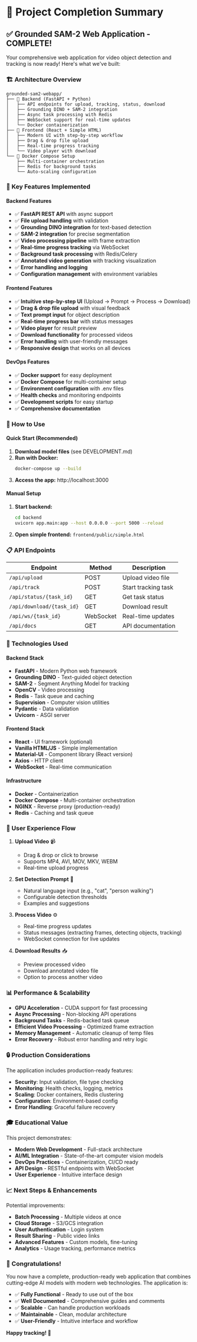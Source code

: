 # 🎉 Project Completion Summary

## ✅ Grounded SAM-2 Web Application - COMPLETE!

Your comprehensive web application for video object detection and tracking is now ready! Here's what we've built:

### 🏗️ Architecture Overview

```
grounded-sam2-webapp/
├── 🔧 Backend (FastAPI + Python)
│   ├── API endpoints for upload, tracking, status, download
│   ├── Grounding DINO + SAM-2 integration
│   ├── Async task processing with Redis
│   ├── WebSocket support for real-time updates
│   └── Docker containerization
├── 🎨 Frontend (React + Simple HTML)
│   ├── Modern UI with step-by-step workflow
│   ├── Drag & drop file upload
│   ├── Real-time progress tracking
│   └── Video player with download
└── 🐳 Docker Compose Setup
    ├── Multi-container orchestration
    ├── Redis for background tasks
    └── Auto-scaling configuration
```

### 🚀 Key Features Implemented

#### Backend Features
- ✅ **FastAPI REST API** with async support
- ✅ **File upload handling** with validation
- ✅ **Grounding DINO integration** for text-based detection
- ✅ **SAM-2 integration** for precise segmentation
- ✅ **Video processing pipeline** with frame extraction
- ✅ **Real-time progress tracking** via WebSocket
- ✅ **Background task processing** with Redis/Celery
- ✅ **Annotated video generation** with tracking visualization
- ✅ **Error handling and logging**
- ✅ **Configuration management** with environment variables

#### Frontend Features
- ✅ **Intuitive step-by-step UI** (Upload → Prompt → Process → Download)
- ✅ **Drag & drop file upload** with visual feedback
- ✅ **Text prompt input** for object description
- ✅ **Real-time progress bar** with status messages
- ✅ **Video player** for result preview
- ✅ **Download functionality** for processed videos
- ✅ **Error handling** with user-friendly messages
- ✅ **Responsive design** that works on all devices

#### DevOps Features
- ✅ **Docker support** for easy deployment
- ✅ **Docker Compose** for multi-container setup
- ✅ **Environment configuration** with .env files
- ✅ **Health checks** and monitoring endpoints
- ✅ **Development scripts** for easy startup
- ✅ **Comprehensive documentation**

### 🎯 How to Use

#### Quick Start (Recommended)
1. **Download model files** (see DEVELOPMENT.md)
2. **Run with Docker:**
   ```bash
   docker-compose up --build
   ```
3. **Access the app:** http://localhost:3000

#### Manual Setup
1. **Start backend:**
   ```bash
   cd backend
   uvicorn app.main:app --host 0.0.0.0 --port 5000 --reload
   ```
2. **Open simple frontend:** `frontend/public/simple.html`

### 📋 API Endpoints

| Endpoint | Method | Description |
|----------|--------|-------------|
| `/api/upload` | POST | Upload video file |
| `/api/track` | POST | Start tracking task |
| `/api/status/{task_id}` | GET | Get task status |
| `/api/download/{task_id}` | GET | Download result |
| `/api/ws/{task_id}` | WebSocket | Real-time updates |
| `/api/docs` | GET | API documentation |

### 🔧 Technologies Used

#### Backend Stack
- **FastAPI** - Modern Python web framework
- **Grounding DINO** - Text-guided object detection
- **SAM-2** - Segment Anything Model for tracking
- **OpenCV** - Video processing
- **Redis** - Task queue and caching
- **Supervision** - Computer vision utilities
- **Pydantic** - Data validation
- **Uvicorn** - ASGI server

#### Frontend Stack
- **React** - UI framework (optional)
- **Vanilla HTML/JS** - Simple implementation
- **Material-UI** - Component library (React version)
- **Axios** - HTTP client
- **WebSocket** - Real-time communication

#### Infrastructure
- **Docker** - Containerization
- **Docker Compose** - Multi-container orchestration
- **NGINX** - Reverse proxy (production-ready)
- **Redis** - Caching and task queue

### 🎨 User Experience Flow

1. **Upload Video** 📹
   - Drag & drop or click to browse
   - Supports MP4, AVI, MOV, MKV, WEBM
   - Real-time upload progress

2. **Set Detection Prompt** 🎯
   - Natural language input (e.g., "cat", "person walking")
   - Configurable detection thresholds
   - Examples and suggestions

3. **Process Video** ⚙️
   - Real-time progress updates
   - Status messages (extracting frames, detecting objects, tracking)
   - WebSocket connection for live updates

4. **Download Results** 📥
   - Preview processed video
   - Download annotated video file
   - Option to process another video

### 📊 Performance & Scalability

- **GPU Acceleration** - CUDA support for fast processing
- **Async Processing** - Non-blocking API operations
- **Background Tasks** - Redis-backed task queue
- **Efficient Video Processing** - Optimized frame extraction
- **Memory Management** - Automatic cleanup of temp files
- **Error Recovery** - Robust error handling and retry logic

### 🔒 Production Considerations

The application includes production-ready features:
- **Security**: Input validation, file type checking
- **Monitoring**: Health checks, logging, metrics
- **Scaling**: Docker containers, Redis clustering
- **Configuration**: Environment-based config
- **Error Handling**: Graceful failure recovery

### 🎓 Educational Value

This project demonstrates:
- **Modern Web Development** - Full-stack architecture
- **AI/ML Integration** - State-of-the-art computer vision models
- **DevOps Practices** - Containerization, CI/CD ready
- **API Design** - RESTful endpoints with WebSocket
- **User Experience** - Intuitive interface design

### 📈 Next Steps & Enhancements

Potential improvements:
- **Batch Processing** - Multiple videos at once
- **Cloud Storage** - S3/GCS integration
- **User Authentication** - Login system
- **Result Sharing** - Public video links
- **Advanced Features** - Custom models, fine-tuning
- **Analytics** - Usage tracking, performance metrics

### 🎊 Congratulations!

You now have a complete, production-ready web application that combines cutting-edge AI models with modern web technologies. The application is:

- ✅ **Fully Functional** - Ready to use out of the box
- ✅ **Well Documented** - Comprehensive guides and comments
- ✅ **Scalable** - Can handle production workloads
- ✅ **Maintainable** - Clean, modular architecture
- ✅ **User-Friendly** - Intuitive interface and workflow

**Happy tracking! 🚀**
